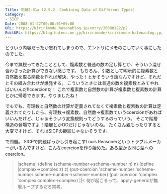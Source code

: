 ```yaml
---
Title: 問題2-81a (2.5.2  Combining Data of Different Types)
Category:
- SICP
Date: 2008-01-22T00:00:01+09:00
URL: https://kiririmode.hatenablog.jp/entry/20080122/p2
EditURL: https://blog.hatena.ne.jp/kiririmode/kiririmode.hatenablog.jp/atom/entry/8454420450078215623
---
```



どういう内容だったか忘れてしまうので、エントリにメモのこしていく事にしたのでした。


今まで無視ってきたこととして、複素数と普通の数の足し算とか、そういう混ぜ合わさった計算ができない感じです。
もちろん、引数として明示的に複素数と自然数を取る関数を作れば解決、やった！とかそういう話なんですけど、それだとその組み合わせが爆発する。
こういうときには普通の数を複素数とみてやればいいんだ!!coercionだ！
これで複素数と自然数の計算が複素数と複素数の計算とかに帰着できます。やりましたね！


でもでも、有理数と自然数の計算が定義されてなくて複素数と複素数の計算は定義されてたりしたら、有理数->複素数、自然数->複素数ていうcoercionがあればいいんだけど、じゃぁそういう変換規則ってどうするのっていう。
そこで階層構造の登場ですよ！階層とかOOだけじゃないのね。
たくさん親もったりすると大変ですけど、それはSICPの範囲じゃないそうです。


で問題。
SICPで問題ばっかし引き起こすLouis Reasonerというトラブルメーカーがいるんですけど、こんなcoercionを作り始めた。ある型から同じ型へのcoercion。
>|scheme|
(define (scheme-number->scheme-number n) n)
(define (complex->complex z) z)
(put-coercion 'scheme-number 'scheme-number
              scheme-number->scheme-number)
(put-coercion 'complex 'complex complex->complex)
||<
何が起こるって、apply-genericが無限ループするだろ常考。
